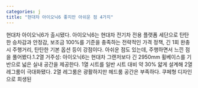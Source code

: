 ```yaml
---
categories: j
title: "현대차 아이오닉6 좋지만 아쉬운 점 4가지"
---
```

현대차 아이오닉6가 출시됐다. 아이오닉6는 현대차 전기차 전용 플랫폼 세단으로 탄탄한 승차감과 안정감, 보조금 100%를 기준을 충족하는 전략적인 가격 정책, 긴 1회 완충시 주행거리, 탄탄한 기본 옵션 등이 강점이다. 아쉬운 점도 있는데, 주행하면서 느낀 점을 풀어봤다.1.2열 거주성: 아이오닉6는 현대차 그랜저보다 긴 2950mm 휠베이스를 기반으로 넓은 실내 공간을 제공한다. 1열 시트를 일반 시트 대비 약 30% 얇게 설계해 2열 레그룸이 극대화됐다. 2열 레그룸은 광활하지만 헤드룸 공간은 부족하다. 쿠페형 디자인으로 희생된